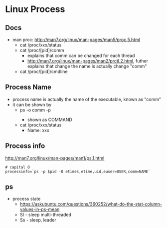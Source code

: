 # Linux Process
## Docs
* man proc: http://man7.org/linux/man-pages/man5/proc.5.html
  * cat /proc/xxx/status
  * cat /proc/[pid]/comm
    * explains that comm can be changed for each thread
    * http://man7.org/linux/man-pages/man2/prctl.2.html, futher explains that change the name is actually change "comm"
  * cat /proc/[pid]/cmdline
## Process Name
* process name is actually the name of the executable, known as "comm"
* it can be shown by
  * ps -o comm -p <pid>
    * shown as COMMAND
  * cat /proc/xxx/status
    * Name: xxx
 
## Process info
http://man7.org/linux/man-pages/man1/ps.1.html
```
# capital O
processinfo=`ps -p $pid -O etimes,etime,uid,euser=USER,comm=NAME`
```

## ps
* process state
  * https://askubuntu.com/questions/360252/what-do-the-stat-column-values-in-ps-mean
  * Sl - sleep multi-threaded
  * Ss - sleep, leader
